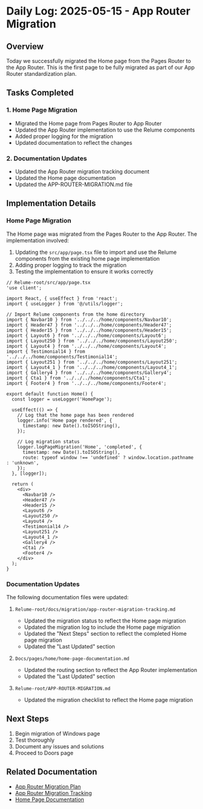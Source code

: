# Daily Log: 2025-05-15 - App Router Migration

## Overview

Today we successfully migrated the Home page from the Pages Router to the App Router. This is the first page to be fully migrated as part of our App Router standardization plan.

## Tasks Completed

### 1. Home Page Migration

- Migrated the Home page from Pages Router to App Router
- Updated the App Router implementation to use the Relume components
- Added proper logging for the migration
- Updated documentation to reflect the changes

### 2. Documentation Updates

- Updated the App Router migration tracking document
- Updated the Home page documentation
- Updated the APP-ROUTER-MIGRATION.md file

## Implementation Details

### Home Page Migration

The Home page was migrated from the Pages Router to the App Router. The implementation involved:

1. Updating the `src/app/page.tsx` file to import and use the Relume components from the existing home page implementation
2. Adding proper logging to track the migration
3. Testing the implementation to ensure it works correctly

```tsx
// Relume-root/src/app/page.tsx
'use client';

import React, { useEffect } from 'react';
import { useLogger } from '@/utils/logger';

// Import Relume components from the home directory
import { Navbar10 } from '../../../home/components/Navbar10';
import { Header47 } from '../../../home/components/Header47';
import { Header15 } from '../../../home/components/Header15';
import { Layout6 } from '../../../home/components/Layout6';
import { Layout250 } from '../../../home/components/Layout250';
import { Layout4 } from '../../../home/components/Layout4';
import { Testimonial14 } from '../../../home/components/Testimonial14';
import { Layout251 } from '../../../home/components/Layout251';
import { Layout4_1 } from '../../../home/components/Layout4_1';
import { Gallery4 } from '../../../home/components/Gallery4';
import { Cta1 } from '../../../home/components/Cta1';
import { Footer4 } from '../../../home/components/Footer4';

export default function Home() {
  const logger = useLogger('HomePage');

  useEffect(() => {
    // Log that the home page has been rendered
    logger.info('Home page rendered', {
      timestamp: new Date().toISOString(),
    });

    // Log migration status
    logger.logPageMigration('Home', 'completed', {
      timestamp: new Date().toISOString(),
      route: typeof window !== 'undefined' ? window.location.pathname : 'unknown',
    });
  }, [logger]);

  return (
    <div>
      <Navbar10 />
      <Header47 />
      <Header15 />
      <Layout6 />
      <Layout250 />
      <Layout4 />
      <Testimonial14 />
      <Layout251 />
      <Layout4_1 />
      <Gallery4 />
      <Cta1 />
      <Footer4 />
    </div>
  );
}
```

### Documentation Updates

The following documentation files were updated:

1. `Relume-root/docs/migration/app-router-migration-tracking.md`
   - Updated the migration status to reflect the Home page migration
   - Updated the migration log to include the Home page migration
   - Updated the "Next Steps" section to reflect the completed Home page migration
   - Updated the "Last Updated" section

2. `Docs/pages/home/home-page-documentation.md`
   - Updated the routing section to reflect the App Router implementation
   - Updated the "Last Updated" section

3. `Relume-root/APP-ROUTER-MIGRATION.md`
   - Updated the migration checklist to reflect the Home page migration

## Next Steps

1. Begin migration of Windows page
2. Test thoroughly
3. Document any issues and solutions
4. Proceed to Doors page

## Related Documentation

- [App Router Migration Plan](../processes/app-router-standardization-plan.md)
- [App Router Migration Tracking](../migration/app-router-migration-tracking.md)
- [Home Page Documentation](../pages/home/home-page-documentation.md)
